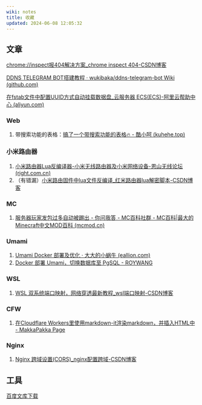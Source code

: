 ```yaml
---
wiki: notes
title: 收藏
updated: 2024-06-08 12:05:32
---
```


## 文章

[chrome://inspect报404解决方案_chrome inspect 404-CSDN博客](https://blog.csdn.net/xingyu521666/article/details/136127216)

[DDNS TELEGRAM BOT搭建教程 · wukibaka/ddns-telegram-bot Wiki (github.com)](https://github.com/wukibaka/ddns-telegram-bot/wiki/DDNS-TELEGRAM-BOT搭建教程)

[在fstab文件中配置UUID方式自动挂载数据盘_云服务器 ECS(ECS)-阿里云帮助中心 (aliyun.com)](https://help.aliyun.com/zh/ecs/use-cases/configure-uuids-in-the-fstab-file-to-automatically-attach-data-disks)

### Web

1. 带搜索功能的表格：[搞了一个带搜索功能的表格🔥 - 酷小呵 (kuhehe.top)](https://www.kuhehe.top/2024/03b717b142.html)

### 小米路由器

1. [小米路由器Lua反编译器-小米无线路由器及小米网络设备-恩山无线论坛 (right.com.cn)](https://www.right.com.cn/forum/thread-4036131-1-1.html)
2. （有错漏）[小米路由固件中lua文件反编译_红米路由器lua解密脚本-CSDN博客](https://blog.csdn.net/shengyaoyi/article/details/117430318)

### MC

1. [服务器玩家发包过多自动被踢出 - 你问我答 - MC百科社群 - MC百科|最大的Minecraft中文MOD百科 (mcmod.cn)](https://bbs.mcmod.cn/thread-13449-1-1.html)

### Umami

1. [Umami Docker 部署及优化 · 大大的小蜗牛 (eallion.com)](https://www.eallion.com/umami/)
2. [Docker 部署 Umami，切换数据库至 PgSQL - ROYWANG](https://roy.wang/docker-umami-to-pgsql/)

### WSL

1. [WSL 双系统端口映射，网络穿透最新教程_wsl端口映射-CSDN博客](https://blog.csdn.net/qq_53679247/article/details/130885858)

### CFW

1. [在Cloudflare Workers里使用markdown-it渲染markdown，并插入HTML中 - MakkaPakka Page](https://hi.makkapakka.date/blog/detail?id=14)

### Nginx

1. [Nginx 跨域设置(CORS)_nginx配置跨域-CSDN博客](https://blog.csdn.net/yujia_666/article/details/108490178)

## 工具

[百度文库下载](https://www.mmhtml.com/)



